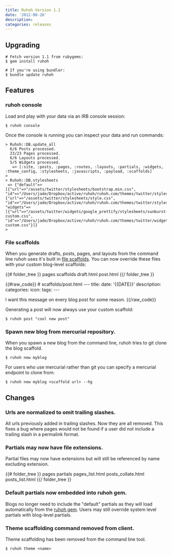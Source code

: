 ```yaml
---
title: Ruhoh Version 1.1
date: '2012-08-26'
description:
categories: releases
---
```


## Upgrading

    # Fetch version 1.1 from rubygems:
    $ gem install ruhoh

    # If you're using bundler:
    $ bundle update ruhoh

## Features

### ruhoh console

Load and play with your data via an IRB console session:

    $ ruhoh console
    
Once the console is running you can inspect your data and run commands:

    > Ruhoh::DB.update_all
      6/6 Posts processed.
      23/23 Pages processed.
      6/6 Layouts processed.
      5/5 Widgets processed.
       => [:site, :posts, :pages, :routes, :layouts, :partials, :widgets, :theme_config, :stylesheets, :javascripts, :payload, :scaffolds]
    >
    > Ruhoh::DB.stylesheets
     => {"default"=>[{"url"=>"/assets/twitter/stylesheets/bootstrap.min.css", "id"=>"/Users/jade/Dropbox/active/ruhoh/ruhoh.com/themes/twitter/stylesheets/bootstrap.min.css"}, {"url"=>"/assets/twitter/stylesheets/style.css", "id"=>"/Users/jade/Dropbox/active/ruhoh/ruhoh.com/themes/twitter/stylesheets/style.css"}], "widgets"=>[{"url"=>"/assets/twitter/widgets/google_prettify/stylesheets/sunburst-custom.css", "id"=>"/Users/jade/Dropbox/active/ruhoh/ruhoh.com/themes/twitter/widgets/google_prettify/stylesheets/sunburst-custom.css"}]}
    >

### File scaffolds

When you generate drafts, posts, pages, and layouts from the command line ruhoh uses it's built in [file scaffolds](https://github.com/ruhoh/ruhoh.rb/tree/master/system/scaffolds).
You can now override these files with your custom blog-level scaffolds:

{{# folder_tree }}
  pages
  scaffolds
    draft.html
    post.html
{{/ folder_tree }}

{{#raw_code}}
&#35; scaffolds/post.html
&#45;&#45;&#45;
title:
date: '&#123;&#123;DATE&#125;&#125;'
description:
categories:
icon:
tags:
&#45;&#45;&#45;

I want this message on every blog post for some reason.
{{/raw_code}}

<i></i>
Generating a post will now always use your custom scaffold:

    $ ruhoh post "cool new post"

### Spawn new blog from mercurial repository.

When you spawn a new blog from the command line, ruhoh tries to git clone the blog scaffold.

    $ ruhoh new myblog

For users who use mercurial rather than git you can specify a mercurial endpoint to clone from:

    $ ruhoh new myblog <scaffold url> --hg


## Changes

### Urls are normalized to omit trailing slashes.

All urls previously added in trailing slashes. Now they are all removed.
This fixes a bug where pages would not be found if a user did not include a trailing slash in a permalink format.

### Partials may now have file extensions.

Partial files may now have extensions but will still be referenced by name excluding extension.

{{# folder_tree }}
  pages
  partials
    pages_list.html
    posts_collate.html
    posts_list.html
{{/ folder_tree }}

### Default partials now embedded into ruhoh gem.

Blogs no longer need to include the "default" partials as they will load automatically from the [ruhoh gem](https://github.com/ruhoh/ruhoh.rb/tree/master/system/partials).
Users may still override system level partials with blog-level partials.

### Theme scaffolding command removed from client.

Theme scaffolding has been removed from the command line tool. 

    $ ruhoh theme <name>

